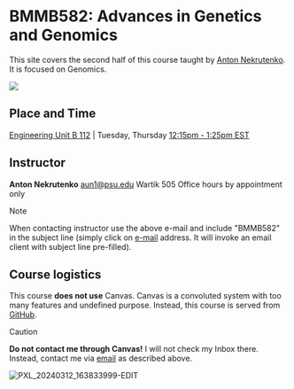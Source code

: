 # BMMB582: Advances in Genetics and Genomics
This site covers the second half of this course taught by [Anton Nekrutenko](https://nekrut.bx.psu.edu). It is focused on Genomics.

[![](https://imgs.xkcd.com/comics/cautionary.png)](https://xkcd.com/456)

## Place and Time

[Engineering Unit B 112](https://www.map.psu.edu/?id=1134#!m/336405) | Tuesday, Thursday [12:15pm - 1:25pm EST](https://www.timeanddate.com/)

## Instructor

**Anton Nekrutenko**
[aun1@psu.edu](mailto:aun1@psu.edu?Subject=BMMB582)
Wartik 505
Office hours by appointment only

> [!NOTE]
> When contacting instructor use the above e-mail and include "BMMB582" in the subject line (simply click on [e-mail](mailto:aun1@psu.edu?Subject=BMMB582) address. It will invoke an email client with subject line pre-filled).

## Course logistics

This course **does not use** Canvas. Canvas is a convoluted system with too many features and undefined purpose. Instead, this course is served from [GitHub](https://github.com/nekrut/BMMB582). 

> [!CAUTION]
> **Do not contact me through Canvas!** I will not check my Inbox there. Instead, contact me via [email](mailto:aun1@psu.edu?Subject=BMMB582) as described above.
> 
![PXL_20240312_163833999-EDIT](https://github.com/nekrut/BMMB582/assets/4291636/7ec1c691-954a-43f4-a7d2-030148877222)

